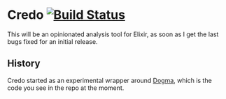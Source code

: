 # Credo [![Build Status](https://travis-ci.org/rrrene/credo.svg)](https://travis-ci.org/rrrene/credo)

This will be an opinionated analysis tool for Elixir, as soon as I get the last bugs fixed for an initial release.


## History

Credo started as an experimental wrapper around [Dogma](https://github.com/lpil/dogma), which is the code you see in the repo at the moment.

